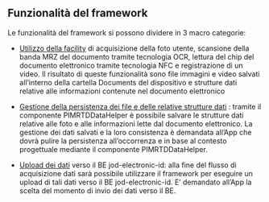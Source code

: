 


## Funzionalità del framework
Le funzionalità del framework si possono dividere in 3 macro categorie:

 
 - [Utilizzo della facility](FacilityAcquisizioneFotoVideoDati.md)  di acquisizione della foto utente, scansione della banda MRZ del documento tramite
          tecnologia OCR, lettura del chip del documento elettronico
          tramite tecnologia NFC e registrazione di un video. Il risultato
          di queste funzionalità sono file immagini e video salvati
          all’interno della cartella Documents del dispositivo e strutture
          dati relative alle informazioni contenute nel documento
          elettronico



 - [Gestione della persistenza dei file e delle relative strutture dati](GestionePersistenza.md) :
   tramite il componente PIMRTDDataHelper è possibile salvare le
   strutture dati relative alle foto e alle informazioni lette dal documento elettronico. La gestione dei dati salvati e la loro
   consistenza è demandata all’App che dovrà pulire la persistenza
   all’occorrenza e in base al contesto progettuale mediante il
   componente PIMRTDDataHelper.
   
 - [Upload dei dati](uploadDati.md) verso il BE jod-electronic-id: alla fine del flusso
   di acquisizione dati sarà possibile utilizzare il framework per
   eseguire un upload di tali dati verso il BE jod-electronic-id. E’
   demandato all’App la scelta del momento di invio dei dati verso il
   BE.



